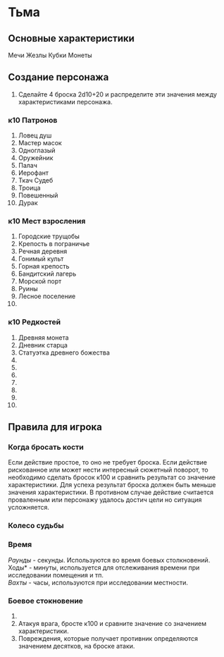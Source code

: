 # Тьма

## Основные характеристики
Мечи
Жезлы
Кубки
Монеты
## Создание персонажа
1) Сделайте 4 броска 2d10+20 и распределите эти значения между характеристиками персонажа.
### к10 Патронов
1.	Ловец душ
2.	Мастер масок
3.	Одноглазый
4.	Оружейник
5.	Палач
6.	Иерофант
7.	Ткач Судеб
8.	Троица
9.	Повешенный
10.	Дурак  
### к10	Мест взросления
1.	Городские трущобы
2.	Крепость в пограничье
3.	Речная деревня
4.	Гонимый культ
5.	Горная крепость
6.	Бандитский лагерь
7.	Морской порт
8.	Руины
9.	Лесное поселение
10.	
### к10	Редкостей
1.	Древняя монета
2.	Дневник старца
3.	Статуэтка древнего божества
4.	
5.	
6.	
7.	
8.	
9.	
10.	
## Правила для игрока
### Когда бросать кости
Если действие простое, то оно не требует броска.
Если действие рискованное или может нести интересный сюжетный поворот, то необходимо сделать бросок к100 и сравнить результат со значение характеристики. Для успеха результат броска должен быть меньше значения характеристики. В противном случае действие считается проваленным или персонажу удалось достич цели но ситуация усложняется.
### Колесо судьбы

### Время
*Раунды* - секунды. Используются во время боевых столкновений.  
Ходы* - минуты, используется для отслеживания времени при исследовании помещения и тп.  
*Вахты* - часы, используются при исследовании местности.
### Боевое стокновение
1. 
2. Атакуя врага, бросте к100 и сравните значение со значением характеристики.
3. Повреждения, которые получает противник определяются значением десятков, на броске атаки.

